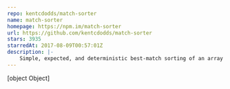 ```yaml
---
repo: kentcdodds/match-sorter
name: match-sorter
homepage: https://npm.im/match-sorter
url: https://github.com/kentcdodds/match-sorter
stars: 3935
starredAt: 2017-08-09T00:57:01Z
description: |-
    Simple, expected, and deterministic best-match sorting of an array in JavaScript
---
```


[object Object]
